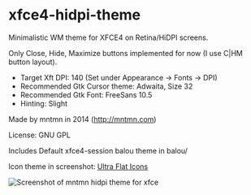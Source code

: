 xfce4-hidpi-theme
=================

Minimalistic WM theme for XFCE4 on Retina/HiDPI screens.

Only Close, Hide, Maximize buttons implemented for now (I use C|HM button layout).

- Target Xft DPI: 140 (Set under Appearance -> Fonts -> DPI)
- Recommended Gtk Cursor theme: Adwaita, Size 32
- Recommended Gtk Font: FreeSans 10.5
- Hinting: Slight

Made by mntmn in 2014 (http://mntmn.com)

License: GNU GPL

Includes Default xfce4-session balou theme in balou/

Icon theme in screenshot: [Ultra Flat Icons](http://gnome-look.org/content/show.php/Ultra-Flat-Icons?content=167477)

![Screenshot of mntmn hidpi theme for xfce](http://dump.mntmn.com/xfce4-hidpi.png)

